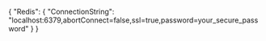 {
  "Redis": {
    "ConnectionString": "localhost:6379,abortConnect=false,ssl=true,password=your_secure_password"
  }
}
